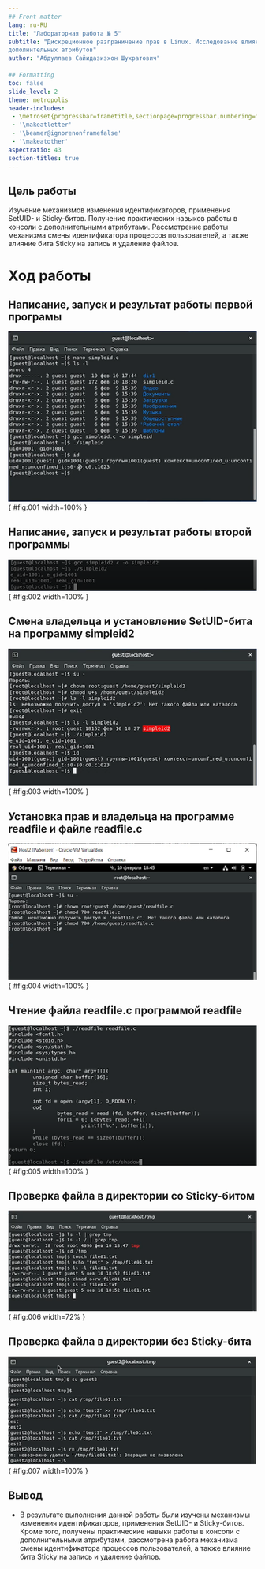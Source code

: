```yaml
---
## Front matter
lang: ru-RU
title: "Лабораторная работа № 5"
subtitle: "Дискреционное разграничение прав в Linux. Исследование влияния
дополнительных атрибутов"
author: "Абдуллаев Сайидазизхон Шухратович"

## Formatting
toc: false
slide_level: 2
theme: metropolis
header-includes: 
 - \metroset{progressbar=frametitle,sectionpage=progressbar,numbering=fraction}
 - '\makeatletter'
 - '\beamer@ignorenonframefalse'
 - '\makeatother'
aspectratio: 43
section-titles: true
---
```


## Цель работы

Изучение механизмов изменения идентификаторов, применения SetUID- и Sticky-битов. Получение практических навыков работы в консоли с дополнительными атрибутами. Рассмотрение работы механизма смены идентификатора процессов пользователей, а также влияние бита Sticky на запись и удаление файлов.

# Ход работы

## Написание, запуск и результат работы первой програмы

![](image/pres/1.png){ #fig:001 width=100% }

## Написание, запуск и результат работы второй программы
![](image/pres/2.png){ #fig:002 width=100% }

## Смена владельца и установление SetUID-бита на программу simpleid2

![](image/pres/3.png){ #fig:003 width=100% }

## Установка прав и владельца на программе readfile и файле readfile.c

![](image/pres/4.png){ #fig:004 width=100% }

## Чтение файла readfile.c программой readfile

![](image/pres/5.png){ #fig:005 width=100% }

## Проверка файла в директории со Sticky-битом

![](image/pres/6.png){ #fig:006 width=72% }

## Проверка файла в директории без Sticky-бита

![](image/pres/7.png){ #fig:007 width=100% }

## Вывод

- В результате выполнения данной работы были изучены механизмы изменения идентификаторов, применения SetUID- и Sticky-битов. Кроме того, получены практические навыки работы в консоли с дополнительными атрибутами, рассмотрена работа механизма смены идентификатора процессов пользователей, а также влияние бита Sticky на запись и удаление файлов.